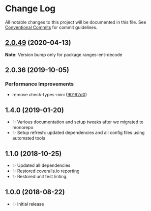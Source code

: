 # Change Log

All notable changes to this project will be documented in this file.
See [Conventional Commits](https://conventionalcommits.org) for commit guidelines.

## [2.0.49](https://gitlab.com/codsen/codsen/compare/ranges-ent-decode@2.0.48...ranges-ent-decode@2.0.49) (2020-04-13)

**Note:** Version bump only for package ranges-ent-decode





## 2.0.36 (2019-10-05)

### Performance Improvements

- remove check-types-mini ([90162d0](https://gitlab.com/codsen/codsen/commit/90162d0))

## 1.4.0 (2019-01-20)

- ✨ Various documentation and setup tweaks after we migrated to monorepo
- ✨ Setup refresh: updated dependencies and all config files using automated tools

## 1.1.0 (2018-10-25)

- ✨ Updated all dependencies
- ✨ Restored coveralls.io reporting
- ✨ Restored unit test linting

## 1.0.0 (2018-08-22)

- ✨ Initial release
